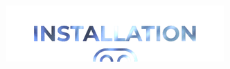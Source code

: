<img src="https://raw.githubusercontent.com/DroidX-UI-Devices/Official_Devices/13/banners/install.png" />